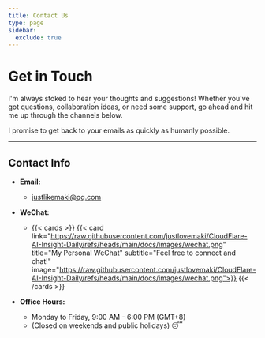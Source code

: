 ```yaml
---
title: Contact Us
type: page
sidebar:
  exclude: true
---
```

# Get in Touch

I'm always stoked to hear your thoughts and suggestions! Whether you've got questions, collaboration ideas, or need some support, go ahead and hit me up through the channels below.

I promise to get back to your emails as quickly as humanly possible.

---

## **Contact Info**

*   **Email:**
    *   [justlikemaki@qq.com](mailto:justlikemaki@qq.com)

*   **WeChat:**
    *   {{< cards >}}
        {{< card link="https://raw.githubusercontent.com/justlovemaki/CloudFlare-AI-Insight-Daily/refs/heads/main/docs/images/wechat.png" title="My Personal WeChat" subtitle="Feel free to connect and chat!" image="https://raw.githubusercontent.com/justlovemaki/CloudFlare-AI-Insight-Daily/refs/heads/main/docs/images/wechat.png">}}
        {{< /cards >}}

*   **Office Hours:**
    *   Monday to Friday, 9:00 AM - 6:00 PM (GMT+8)
    *   (Closed on weekends and public holidays) 😴